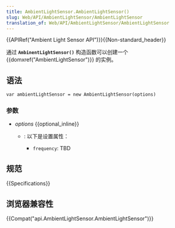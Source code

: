 ```yaml
---
title: AmbientLightSensor.AmbientLightSensor()
slug: Web/API/AmbientLightSensor/AmbientLightSensor
translation_of: Web/API/AmbientLightSensor/AmbientLightSensor
---
```

{{APIRef("Ambient Light Sensor API")}}{{Non-standard_header}}

通过 **`AmbinentLightSensor()`** 构造函数可以创建一个 {{domxref("AmbientLightSensor")}} 的实例。

## 语法

```plain
var ambientLightSensor = new AmbientLightSensor(options)
```

### 参数

- _options_ {{optional_inline}}

  - : 以下是设置属性：

    - `frequency`: TBD

## 规范

{{Specifications}}

## 浏览器兼容性

{{Compat("api.AmbientLightSensor.AmbientLightSensor")}}
